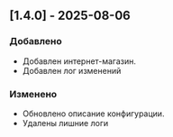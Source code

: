 ## [1.4.0] - 2025-08-06
### Добавлено
- Добавлен интернет-магазин.
- Добавлен лог изменений

### Изменено
- Обновлено описание конфигурации.
- Удалены лишние логи